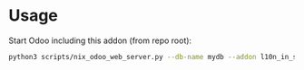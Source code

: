 # Usage

Start Odoo including this addon (from repo root):

```bash
python3 scripts/nix_odoo_web_server.py --db-name mydb --addon l10n_in_sale_stock
```
